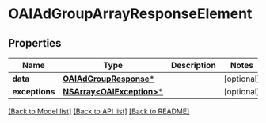 # OAIAdGroupArrayResponseElement

## Properties
Name | Type | Description | Notes
------------ | ------------- | ------------- | -------------
**data** | [**OAIAdGroupResponse***](OAIAdGroupResponse.md) |  | [optional] 
**exceptions** | [**NSArray&lt;OAIException&gt;***](OAIException.md) |  | [optional] 

[[Back to Model list]](../README.md#documentation-for-models) [[Back to API list]](../README.md#documentation-for-api-endpoints) [[Back to README]](../README.md)


